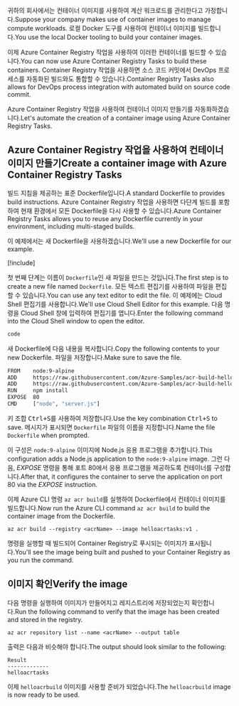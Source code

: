 <span data-ttu-id="9a6d1-101">귀하의 회사에서는 컨테이너 이미지를 사용하여 계산 워크로드를 관리한다고 가정합니다.</span><span class="sxs-lookup"><span data-stu-id="9a6d1-101">Suppose your company makes use of container images to manage compute workloads.</span></span> <span data-ttu-id="9a6d1-102">로컬 Docker 도구를 사용하여 컨테이너 이미지를 빌드합니다.</span><span class="sxs-lookup"><span data-stu-id="9a6d1-102">You use the local Docker tooling to build your container images.</span></span>

<span data-ttu-id="9a6d1-103">이제 Azure Container Registry 작업을 사용하여 이러한 컨테이너를 빌드할 수 있습니다.</span><span class="sxs-lookup"><span data-stu-id="9a6d1-103">You can now use Azure Container Registry Tasks to build these containers.</span></span> <span data-ttu-id="9a6d1-104">Container Registry 작업을 사용하면 소스 코드 커밋에서 DevOps 프로세스를 자동화된 빌드와도 통합할 수 있습니다.</span><span class="sxs-lookup"><span data-stu-id="9a6d1-104">Container Registry Tasks also allows for DevOps process integration with automated build on source code commit.</span></span>

<span data-ttu-id="9a6d1-105">Azure Container Registry 작업을 사용하여 컨테이너 이미지 만들기를 자동화하겠습니다.</span><span class="sxs-lookup"><span data-stu-id="9a6d1-105">Let's automate the creation of a container image using Azure Container Registry Tasks.</span></span>

## <a name="create-a-container-image-with-azure-container-registry-tasks"></a><span data-ttu-id="9a6d1-106">Azure Container Registry 작업을 사용하여 컨테이너 이미지 만들기</span><span class="sxs-lookup"><span data-stu-id="9a6d1-106">Create a container image with Azure Container Registry Tasks</span></span>

<span data-ttu-id="9a6d1-107">빌드 지침을 제공하는 표준 Dockerfile입니다.</span><span class="sxs-lookup"><span data-stu-id="9a6d1-107">A standard Dockerfile to provides build instructions.</span></span> <span data-ttu-id="9a6d1-108">Azure Container Registry 작업을 사용하면 다단계 빌드를 포함하여 현재 환경에서 모든 Dockerfile을 다시 사용할 수 있습니다.</span><span class="sxs-lookup"><span data-stu-id="9a6d1-108">Azure Container Registry Tasks allows you to reuse any Dockerfile currently in your environment, including multi-staged builds.</span></span>

<span data-ttu-id="9a6d1-109">이 예제에서는 새 Dockerfile을 사용하겠습니다.</span><span class="sxs-lookup"><span data-stu-id="9a6d1-109">We'll use a new Dockerfile for our example.</span></span>

<!-- Activate the sandbox -->
[!include[](../../../includes/azure-sandbox-activate.md)]

<span data-ttu-id="9a6d1-110">첫 번째 단계는 이름이 `Dockerfile`인 새 파일을 만드는 것입니다.</span><span class="sxs-lookup"><span data-stu-id="9a6d1-110">The first step is to create a new file named `Dockerfile`.</span></span> <span data-ttu-id="9a6d1-111">모든 텍스트 편집기를 사용하여 파일을 편집할 수 있습니다.</span><span class="sxs-lookup"><span data-stu-id="9a6d1-111">You can use any text editor to edit the file.</span></span> <span data-ttu-id="9a6d1-112">이 예제에는 Cloud Shell 편집기를 사용합니다.</span><span class="sxs-lookup"><span data-stu-id="9a6d1-112">We'll use Cloud Shell Editor for this example.</span></span> <span data-ttu-id="9a6d1-113">다음 명령을 Cloud Shell 창에 입력하여 편집기를 엽니다.</span><span class="sxs-lookup"><span data-stu-id="9a6d1-113">Enter the following command into the Cloud Shell window to open the editor.</span></span>

```bash
code
```

<span data-ttu-id="9a6d1-114">새 Dockerfile에 다음 내용을 복사합니다.</span><span class="sxs-lookup"><span data-stu-id="9a6d1-114">Copy the following contents to your new Dockerfile.</span></span> <span data-ttu-id="9a6d1-115">파일을 저장합니다.</span><span class="sxs-lookup"><span data-stu-id="9a6d1-115">Make sure to save the file.</span></span>

```bash
FROM    node:9-alpine
ADD     https://raw.githubusercontent.com/Azure-Samples/acr-build-helloworld-node/master/package.json /
ADD     https://raw.githubusercontent.com/Azure-Samples/acr-build-helloworld-node/master/server.js /
RUN     npm install
EXPOSE  80
CMD     ["node", "server.js"]
```

<span data-ttu-id="9a6d1-116">키 조합 <kbd>Ctrl+S</kbd>를 사용하여 저장합니다.</span><span class="sxs-lookup"><span data-stu-id="9a6d1-116">Use the key combination <kbd>Ctrl+S</kbd> to save.</span></span> <span data-ttu-id="9a6d1-117">메시지가 표시되면 `Dockerfile` 파일의 이름을 지정합니다.</span><span class="sxs-lookup"><span data-stu-id="9a6d1-117">Name the file `Dockerfile` when prompted.</span></span>

<span data-ttu-id="9a6d1-118">이 구성은 `node:9-alpine` 이미지에 Node.js 응용 프로그램을 추가합니다.</span><span class="sxs-lookup"><span data-stu-id="9a6d1-118">This configuration adds a Node.js application to the `node:9-alpine` image.</span></span> <span data-ttu-id="9a6d1-119">그런 다음, *EXPOSE* 명령을 통해 포트 80에서 응용 프로그램을 제공하도록 컨테이너를 구성합니다.</span><span class="sxs-lookup"><span data-stu-id="9a6d1-119">After that, it configures the container to serve the application on port 80 via the *EXPOSE* instruction.</span></span>

<span data-ttu-id="9a6d1-120">이제 Azure CLI 명령 `az acr build`를 실행하여 Dockerfile에서 컨테이너 이미지를 빌드합니다.</span><span class="sxs-lookup"><span data-stu-id="9a6d1-120">Now run the Azure CLI command `az acr build` to build the container image from the Dockerfile.</span></span>

```azurecli
az acr build --registry <acrName> --image helloacrtasks:v1 .
```

<span data-ttu-id="9a6d1-121">명령을 실행할 때 빌드되어 Container Registry로 푸시되는 이미지가 표시됩니다.</span><span class="sxs-lookup"><span data-stu-id="9a6d1-121">You'll see the image being built and pushed to your Container Registry as you run the command.</span></span>

## <a name="verify-the-image"></a><span data-ttu-id="9a6d1-122">이미지 확인</span><span class="sxs-lookup"><span data-stu-id="9a6d1-122">Verify the image</span></span>

<span data-ttu-id="9a6d1-123">다음 명령을 실행하여 이미지가 만들어지고 레지스트리에 저장되었는지 확인합니다.</span><span class="sxs-lookup"><span data-stu-id="9a6d1-123">Run the following command to verify that the image has been created and stored in the registry.</span></span>

```azurecli
az acr repository list --name <acrName> --output table
```

<span data-ttu-id="9a6d1-124">출력은 다음과 비슷해야 합니다.</span><span class="sxs-lookup"><span data-stu-id="9a6d1-124">The output should look similar to the following:</span></span>

```console
Result
-------------
helloacrtasks
```

<span data-ttu-id="9a6d1-125">이제 `helloacrbuild` 이미지를 사용할 준비가 되었습니다.</span><span class="sxs-lookup"><span data-stu-id="9a6d1-125">The `helloacrbuild` image is now ready to be used.</span></span>
